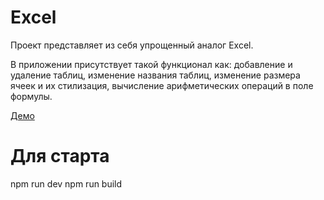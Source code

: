 # Excel

Проект представляет из себя упрощенный аналог Excel.

В приложении присутствует такой функционал как: добавление и удаление таблиц, изменение названия таблиц, изменение размера ячеек и их стилизация, вычисление арифметических операций в поле формулы.

[Демо](https://js-excel-4be86.web.app/)

# Для старта
npm run dev
npm run build
